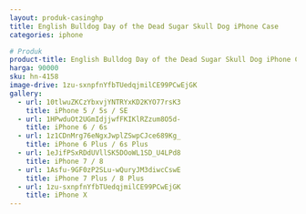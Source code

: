```yaml
---
layout: produk-casinghp
title: English Bulldog Day of the Dead Sugar Skull Dog iPhone Case
categories: iphone

# Produk
product-title: English Bulldog Day of the Dead Sugar Skull Dog iPhone Case
harga: 90000
sku: hn-4158
image-drive: 1zu-sxnpfnYfbTUedqjmilCE99PCwEjGK
gallery:
  - url: 10tlwuZKCzYbxvjYNTRYxKD2KYO77rsK3
    title: iPhone 5 / 5s / SE
  - url: 1HPwduOt2UGmIdjjwfFKIKlRZzum8O5d-
    title: iPhone 6 / 6s
  - url: 1z1CDnMrg76eNgxJwplZSwpCJce689Kg_
    title: iPhone 6 Plus / 6s Plus
  - url: 1eJifPSxRDdUVllSK5DOoWL1SD_U4LPd8
    title: iPhone 7 / 8
  - url: 1Asfu-9GF0zP2SLu-wQuryJM3diwcCswE
    title: iPhone 7 Plus / 8 Plus
  - url: 1zu-sxnpfnYfbTUedqjmilCE99PCwEjGK
    title: iPhone X
---
```

